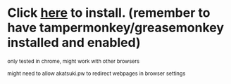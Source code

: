 # Click [here](https://github.com/isaklovas/beatmap-redirect/raw/main/userscript.user.js) to install. (remember to have tampermonkey/greasemonkey installed and enabled)

<sup>only tested in chrome, might work with other browsers</sup>

<sup>might need to allow akatsuki.pw to redirect webpages in browser settings</sup>


